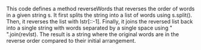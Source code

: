 This code defines a method reverseWords that reverses the order of words in a given string s. 
It first splits the string into a list of words using s.split(). Then, it reverses the list with lstr[::-1]. 
Finally, it joins the reversed list back into a single string with words separated by a single space using " ".join(revlst). 
The result is a string where the original words are in the reverse order compared to their initial arrangement.
